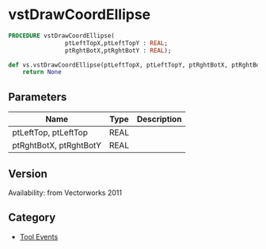 # vstDrawCoordEllipse

```pascal
PROCEDURE vstDrawCoordEllipse(
				ptLeftTopX,ptLeftTopY : REAL;
				ptRghtBotX,ptRghtBotY : REAL);
```

```python
def vs.vstDrawCoordEllipse(ptLeftTopX, ptLeftTopY, ptRghtBotX, ptRghtBotY):
    return None
```

## Parameters
|Name|Type|Description|
|---|---|---|
|ptLeftTop, ptLeftTop|REAL|   |
|ptRghtBotX, ptRghtBotY|REAL|   |

## Version
Availability: from Vectorworks 2011

## Category
* [Tool Events](../Categories/Tool%20Events.md)
